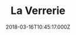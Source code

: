 ---
date: 2018-03-16T10:45:17.000Z
title: La Verrerie
latitude: 46.473378453958595
longitude: 0.15560480120544753
category: checkin
---